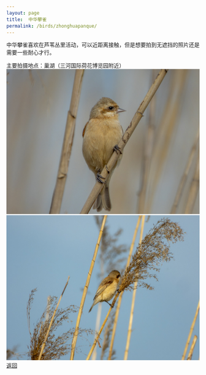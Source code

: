 ```yaml
---
layout: page
title: 	中华攀雀
permalink: /birds/zhonghuapanque/
---
```

中华攀雀喜欢在芦苇丛里活动，可以近距离接触，但是想要拍到无遮挡的照片还是需要一些耐心才行。

主要拍摄地点：巢湖（三河国际荷花博览园附近）
![](../picture/中华攀雀/DSCN3004-NRW_DxO_DeepPRIMEXD.jpg)
![](../picture/中华攀雀/DSCN3075-NRW_DxO_DeepPRIMEXD.jpg)
[返回](../../)
